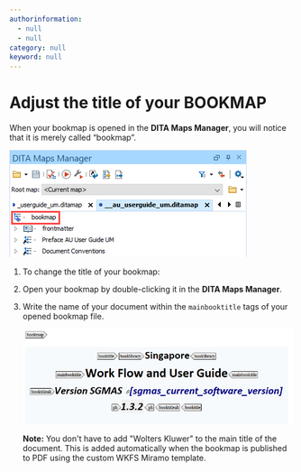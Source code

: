 ```yaml
---
authorinformation:
  - null
  - null
category: null
keyword: null
---
```


# Adjust the title of your BOOKMAP

When your bookmap is opened in the **DITA Maps Manager**, you will notice that it is merely called “bookmap”.

![](../../../../../.gitbook/assets/title_of_bookmap_dmm.png)

1. To change the title of your bookmap:
2. Open your bookmap by double-clicking it in the **DITA Maps Manager**.
3. Write the name of your document within the `mainbooktitle` tags of your opened bookmap file.

   ![](../../../../../.gitbook/assets/bookmap_title_and_metadata.png)

   **Note:** You don't have to add "Wolters Kluwer" to the main title of the document. This is added automatically when the bookmap is published to PDF using the custom WKFS Miramo template.

